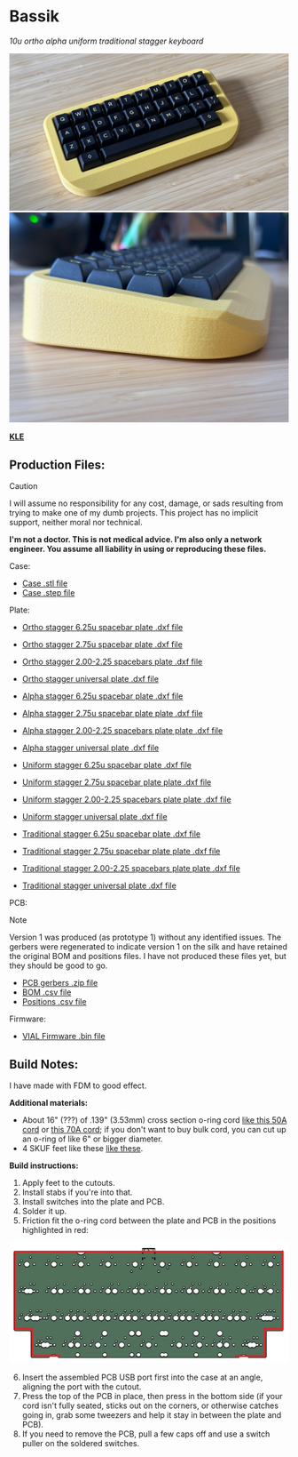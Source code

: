 # Bassik
*10u ortho alpha uniform traditional stagger keyboard*

<img src="https://github.com/theycallmeboxy/bassik/blob/main/img/bassik-01.jpg" alt="keyborb" width="600"/>

<img src="https://github.com/theycallmeboxy/bassik/blob/main/img/bassik-02.jpg" alt="keyborb" width="600"/>

**[KLE](https://www.keyboard-layout-editor.com/##@_name=Bassik%3B&@=0,0&=0,1&=0,2&=0,3&=0,4&=0,5&=0,6&=0,7&=0,8&=0,9&_x:0.25&c=%2348c763%3B&=1,0%0A%0A%0A0,1&=1,1%0A%0A%0A0,1&=1,2%0A%0A%0A0,1&=1,3%0A%0A%0A0,1&=1,4%0A%0A%0A0,1&=1,5%0A%0A%0A0,1&=1,6%0A%0A%0A0,1&=1,7%0A%0A%0A0,1&=1,8%0A%0A%0A0,1&=1,9%0A%0A%0A0,1%3B&@=1,0%0A%0A%0A0,0&=1,1%0A%0A%0A0,0&=1,2%0A%0A%0A0,0&=1,3%0A%0A%0A0,0&=1,4%0A%0A%0A0,0&=1,5%0A%0A%0A0,0&=1,6%0A%0A%0A0,0&=1,7%0A%0A%0A0,0&=1,8%0A%0A%0A0,0&=1,9%0A%0A%0A0,0&_x:0.25&w:1.5%3B&=2,0%0A%0A%0A0,1&=2,2%0A%0A%0A0,1&=2,3%0A%0A%0A0,1&=2,4%0A%0A%0A0,1&=2,5%0A%0A%0A0,1&=2,6%0A%0A%0A0,1&=2,7%0A%0A%0A0,1&=2,8%0A%0A%0A0,1&_w:1.5%3B&=2,9%0A%0A%0A0,1%3B&@=2,0%0A%0A%0A0,0&=2,1%0A%0A%0A0,0&=2,2%0A%0A%0A0,0&=2,3%0A%0A%0A0,0&=2,4%0A%0A%0A0,0&=2,5%0A%0A%0A0,0&=2,6%0A%0A%0A0,0&=2,7%0A%0A%0A0,0&=2,8%0A%0A%0A0,0&=2,9%0A%0A%0A0,0%3B&@_y:-0.75&x:10.25&w:1.25%3B&=1,0%0A%0A%0A0,2&=1,1%0A%0A%0A0,2&=1,2%0A%0A%0A0,2&=1,3%0A%0A%0A0,2&=1,4%0A%0A%0A0,2&=1,5%0A%0A%0A0,2&=1,6%0A%0A%0A0,2&=1,7%0A%0A%0A0,2&_w:1.75%3B&=1,9%0A%0A%0A0,2%3B&@_y:-0.25&x:0.63&c=%23ffeb8a&w:1.25%3B&=3,0%0A%0A%0A1,0&_w:6.25%3B&=3,4%0A%0A%0A1,0&_x:1.7763568394002505e-15&w:1.25%3B&=3,8%0A%0A%0A1,0%3B&@_y:-0.75&x:10.25&c=%2348c763&w:1.5%3B&=2,0%0A%0A%0A0,2&=2,2%0A%0A%0A0,2&=2,3%0A%0A%0A0,2&=2,4%0A%0A%0A0,2&=2,5%0A%0A%0A0,2&=2,6%0A%0A%0A0,2&=2,7%0A%0A%0A0,2&=2,8%0A%0A%0A0,2&_w:1.5%3B&=2,9%0A%0A%0A0,2%3B&@_x:0.63&c=%23ffeb8a%3B&=3,0%0A%0A%0A1,1&=3,1%0A%0A%0A1,1&=3,2%0A%0A%0A1,1&_w:2.75%3B&=3,4%0A%0A%0A1,1&=3,6%0A%0A%0A1,1&=3,7%0A%0A%0A1,1&_x:1.7763568394002505e-15%3B&=3,8%0A%0A%0A1,1%3B&@_y:-0.75&x:10.25&c=%2348c763&w:1.25%3B&=1,0%0A%0A%0A0,3&=1,1%0A%0A%0A0,3&=1,2%0A%0A%0A0,3&=1,3%0A%0A%0A0,3&=1,4%0A%0A%0A0,3&=1,5%0A%0A%0A0,3&=1,6%0A%0A%0A0,3&=1,7%0A%0A%0A0,3&_w:1.75%3B&=1,9%0A%0A%0A0,3%3B&@_x:0.63&c=%23ffeb8a&w:1.25%3B&=3,0%0A%0A%0A1,2&=3,1%0A%0A%0A1,2&_w:2.25%3B&=3,3%0A%0A%0A1,2&_w:2%3B&=3,5%0A%0A%0A1,2&=3,7%0A%0A%0A1,2&_x:1.7763568394002505e-15&w:1.25%3B&=3,8%0A%0A%0A1,2&_x:0.8699999999999992&c=%2348c763&w:1.75%3B&=2,0%0A%0A%0A0,3&=2,2%0A%0A%0A0,3&=2,3%0A%0A%0A0,3&=2,4%0A%0A%0A0,3&=2,5%0A%0A%0A0,3&=2,6%0A%0A%0A0,3&=2,7%0A%0A%0A0,3&=2,8%0A%0A%0A0,3&_w:1.25%3B&=2,9%0A%0A%0A0,3)**

## Production Files:
> [!CAUTION]
> I will assume no responsibility for any cost, damage, or sads resulting from trying to make one of my dumb projects. This project has no implicit support, neither moral nor technical.
> 
> **I'm not a doctor. This is not medical advice. I'm also only a network engineer. You assume all liability in using or reproducing these files.**

Case:
- [Case .stl file](https://github.com/theycallmeboxy/bassik/blob/main/models/case/bassik-case.stl)
- [Case .step file](https://github.com/theycallmeboxy/bassik/blob/main/models/case/bassik-case.step)

Plate:
- [Ortho stagger 6.25u spacebar plate .dxf file]()
- [Ortho stagger 2.75u spacebar plate .dxf file]()
- [Ortho stagger 2.00-2.25 spacebars plate .dxf file]()
- [Ortho stagger universal plate .dxf file]()

- [Alpha stagger 6.25u spacebar plate .dxf file]()
- [Alpha stagger 2.75u spacebar plate plate .dxf file]()
- [Alpha stagger 2.00-2.25 spacebars plate plate .dxf file]()
- [Alpha stagger universal plate .dxf file]()

- [Uniform stagger 6.25u spacebar plate .dxf file]()
- [Uniform stagger 2.75u spacebar plate plate .dxf file]()
- [Uniform stagger 2.00-2.25 spacebars plate plate .dxf file]()
- [Uniform stagger universal plate .dxf file]()

- [Traditional stagger 6.25u spacebar plate .dxf file]()
- [Traditional stagger 2.75u spacebar plate plate .dxf file]()
- [Traditional stagger 2.00-2.25 spacebars plate plate .dxf file]()
- [Traditional stagger universal plate .dxf file]()

PCB:
> [!NOTE]
> Version 1 was produced (as prototype 1) without any identified issues.  The gerbers were regenerated to indicate version 1 on the silk and have retained the original BOM and positions files.  I have not produced these files yet, but they should be good to go.

- [PCB gerbers .zip file](https://github.com/theycallmeboxy/bassik/blob/main/pcb/bassik%20v1/production/bassik.zip)
- [BOM .csv file](https://github.com/theycallmeboxy/bassik/blob/main/pcb/bassik%20v1/production/bom.csv)
- [Positions .csv file](https://github.com/theycallmeboxy/bassik/blob/main/pcb/bassik%20v1/production/positions.csv)

Firmware:
- [VIAL Firmware .bin file](https://github.com/theycallmeboxy/bassik/blob/main/firmware/vial/binary/boxy_bassik_vial.bin)
  
## Build Notes:

I have made with FDM to good effect.

**Additional materials:**
 
  - About 16" (???) of .139" (3.53mm) cross section o-ring cord [like this 50A cord](https://www.theoringstore.com/store/index.php?main_page=product_info&cPath=117_527&products_id=18618) or [this 70A cord](https://www.theoringstore.com/store/index.php?main_page=product_info&cPath=117_119&products_id=5058); if you don't want to buy bulk cord, you can cut up an o-ring of like 6" or bigger diameter.
  - 4 SKUF feet like these  [like these](https://keeb.io/products/skuf-silicone-rubber-keyboard-feet).

**Build instructions:**

1. Apply feet to the cutouts.
2. Install stabs if you're into that. 
3. Install switches into the plate and PCB.
4. Solder it up.
5. Friction fit the o-ring cord between the plate and PCB in the positions highlighted in red:

<img src="https://github.com/theycallmeboxy/bassik/blob/main/img/bassik-cord-path.jpg" alt="keyborb" width="600"/>

6. Insert the assembled PCB USB port first into the case at an angle, aligning the port with the cutout.
7. Press the top of the PCB in place, then press in the bottom side (if your cord isn't fully seated, sticks out on the corners, or otherwise catches going in, grab some tweezers and help it stay in between the plate and PCB). 
8. If you need to remove the PCB, pull a few caps off and use a switch puller on the soldered switches.